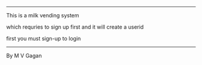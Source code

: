 ******************************************************************************************************************
This is a milk vending system

which requries to sign up first and it will create a userid

first you must sign-up to login
****************************************************************************************************************
By M V Gagan
